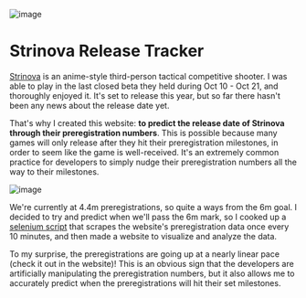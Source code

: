 ![image](https://klbq-web-cms.strinova.com/prod/strinova_web/images/202409/a6de0552-ac19-4af0-ac7e-f86f3e1c146e.jpg)

# Strinova Release Tracker

[Strinova](https://www.strinova.com/?lang=en-US) is an anime-style third-person tactical competitive shooter. I was able to play in the last closed beta they held during Oct 10 - Oct 21, and thoroughly enjoyed it. It's set to release this year, but so far there hasn't been any news about the release date yet.

That's why I created this website: **to predict the release date of Strinova through their preregistration numbers**. This is possible because many games will only release after they hit their preregistration milestones, in order to seem like the game is well-received. It's an extremely common practice for developers to simply nudge their preregistration numbers all the way to their milestones.

![image](https://github.com/user-attachments/assets/107ce964-5b2d-42dc-9fb2-b8372e1ba8b2)

We're currently at 4.4m preregistrations, so quite a ways from the 6m goal. I decided to try and predict when we'll pass the 6m mark, so I cooked up a [selenium script](https://github.com/Icemaster-Eric/Strinova-Release-Tracker/blob/main/prereg_counter.py) that scrapes the website's preregistration data once every 10 minutes, and then made a website to visualize and analyze the data.

To my surprise, the preregistrations are going up at a nearly linear pace (check it out in the website)! This is an obvious sign that the developers are artificially manipulating the preregistration numbers, but it also allows me to accurately predict when the preregistrations will hit their set milestones.
